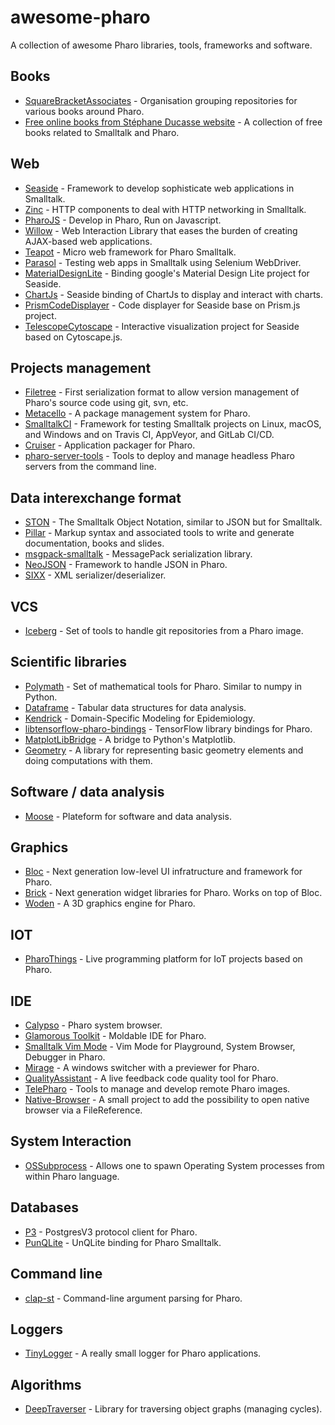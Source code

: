 # awesome-pharo
 A collection of awesome Pharo libraries, tools, frameworks and software.

## Books
+ [SquareBracketAssociates](https://github.com/SquareBracketAssociates) - Organisation grouping repositories for various books around Pharo.
+ [Free online books from Stéphane Ducasse website](http://stephane.ducasse.free.fr/FreeBooks.html) - A collection of free books related to Smalltalk and Pharo.

## Web
+ [Seaside](https://github.com/SeasideSt/Seaside) - Framework to develop sophisticate web applications in Smalltalk.
+ [Zinc](https://github.com/svenvc/zinc) - HTTP components to deal with HTTP networking in Smalltalk.
+ [PharoJS](https://github.com/bouraqadi/PharoJS) - Develop in Pharo, Run on Javascript.
+ [Willow](https://github.com/ba-st/Willow) - Web Interaction Library that eases the burden of creating AJAX-based web applications.
+ [Teapot](https://github.com/zeroflag/Teapot) - Micro web framework for Pharo Smalltalk.
+ [Parasol](https://github.com/SeasideSt/Parasol) - Testing web apps in Smalltalk using Selenium WebDriver.
+ [MaterialDesignLite](https://github.com/DuneSt/MaterialDesignLite) - Binding google's Material Design Lite project for Seaside.
+ [ChartJs](https://github.com/DuneSt/ChartJs) - Seaside binding of ChartJs to display and interact with charts.
+ [PrismCodeDisplayer](https://github.com/DuneSt/PrismCodeDisplayer) - Code displayer for Seaside base on Prism.js project.
+ [TelescopeCytoscape](https://github.com/TelescopeSt/TelescopeCytoscape) - Interactive visualization project for Seaside based on Cytoscape.js.

## Projects management
+ [Filetree](https://github.com/dalehenrich/filetree) - First serialization format to allow version management of Pharo's source code using git, svn, etc.
+ [Metacello](https://github.com/Metacello/metacello) - A package management system for Pharo.
+ [SmalltalkCI](https://github.com/hpi-swa/smalltalkCI) - Framework for testing Smalltalk projects on Linux, macOS, and Windows and on Travis CI, AppVeyor, and GitLab CI/CD.
+ [Cruiser](https://github.com/VincentBlondeau/Cruiser) - Application packager for Pharo.
+ [pharo-server-tools](https://github.com/svenvc/pharo-server-tools) - Tools to deploy and manage headless Pharo servers from the command line.

## Data interexchange format
+ [STON](https://github.com/svenvc/ston) - The Smalltalk Object Notation, similar to JSON but for Smalltalk.
+ [Pillar](https://github.com/pillar-markup/pillar) - Markup syntax and associated tools to write and generate documentation, books and slides.
+ [msgpack-smalltalk](https://github.com/msgpack/msgpack-smalltalk) - MessagePack serialization library.
+ [NeoJSON](https://github.com/svenvc/NeoJSON) - Framework to handle JSON in Pharo.
+ [SIXX](https://github.com/mumez/SIXX) - XML serializer/deserializer.

## VCS
+ [Iceberg](https://github.com/pharo-vcs/iceberg) - Set of tools to handle git repositories from a Pharo image.

## Scientific libraries
+ [Polymath](https://github.com/PolyMathOrg/PolyMath) - Set of mathematical tools for Pharo. Similar to numpy in Python.
+ [Dataframe](https://github.com/PolyMathOrg/DataFrame) - Tabular data structures for data analysis.
+ [Kendrick](https://github.com/UMMISCO/kendrick) - Domain-Specific Modeling for Epidemiology.
+ [libtensorflow-pharo-bindings](https://github.com/PolyMathOrg/libtensorflow-pharo-bindings) - TensorFlow library bindings for Pharo.
+ [MatplotLibBridge](https://github.com/juliendelplanque/MatplotLibBridge) - A bridge to Python's Matplotlib.
+ [Geometry](https://github.com/TelescopeSt/Geometry) - A library for representing basic geometry elements and doing computations with them.


## Software / data analysis
+ [Moose](https://github.com/moosetechnology/Moose) - Plateform for software and data analysis.

## Graphics
+ [Bloc](https://github.com/pharo-graphics/Bloc) - Next generation low-level UI infratructure and framework for Pharo.
+ [Brick](https://github.com/pharo-graphics/Brick) - Next generation widget libraries for Pharo. Works on top of Bloc.
+ [Woden](https://github.com/ronsaldo/woden) - A 3D graphics engine for Pharo.

## IOT
+ [PharoThings](https://github.com/pharo-iot/PharoThings) - Live programming platform for IoT projects based on Pharo.

## IDE
+ [Calypso](https://github.com/pharo-ide/Calypso) - Pharo system browser.
+ [Glamorous Toolkit](https://github.com/feenkcom/gtoolkit) - Moldable IDE for Pharo.
+ [Smalltalk Vim Mode](https://github.com/unchartedworks/SmalltalkVimMode) - Vim Mode for Playground, System Browser, Debugger in Pharo.
+ [Mirage](https://github.com/juliendelplanque/Mirage) - A windows switcher with a previewer for Pharo.
+ [QualityAssistant](https://github.com/Uko/QualityAssistant) - A live feedback code quality tool for Pharo.
+ [TelePharo](https://github.com/pharo-ide/TelePharo) - Tools to manage and develop remote Pharo images.
+ [Native-Browser](https://github.com/jecisc/Native-Browser) - A small project to add the possibility to open native browser via a FileReference.

## System Interaction
+ [OSSubprocess](https://github.com/pharo-contributions/OSSubprocess) - Allows one to spawn Operating System processes from within Pharo language.

## Databases
+ [P3](https://github.com/svenvc/P3) - PostgresV3 protocol client for Pharo.
+ [PunQLite](https://github.com/mumez/PunQLite) - UnQLite binding for Pharo Smalltalk.

## Command line
+ [clap-st](https://github.com/cdlm/clap-st) - Command-line argument parsing for Pharo.

## Loggers
+ [TinyLogger](https://github.com/jecisc/TinyLogger) - A really small logger for Pharo applications.

## Algorithms
+ [DeepTraverser](https://github.com/pharo-contributions/DeepTraverser) - Library for traversing object graphs (managing cycles).

